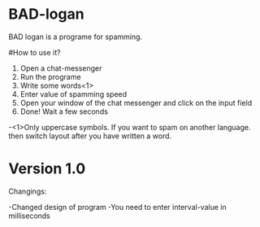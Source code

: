 # BAD-logan
BAD logan is a programe for spamming. 

#How to use it?
1. Open a chat-messenger
2. Run the programe
3. Write some words<1>
4. Enter value of spamming speed
5. Open your window of the chat messenger and click on the input field
6. Done! Wait a few seconds

-<1>Only uppercase symbols. If you want to spam on another language. then switch layout after you have written a word.

# Version 1.0
Changings:

-Changed design of program
-You need to enter interval-value in milliseconds
